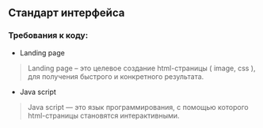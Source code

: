 ## Стандарт интерфейса

### Требования к коду: 
- Landing page
> Landing page – это целевое создание html-страницы ( image, css ), для получения быстрого и конкретного результата.
- Java script
> Java script — это язык программирования, с помощью которого html-страницы становятся интерактивными.
